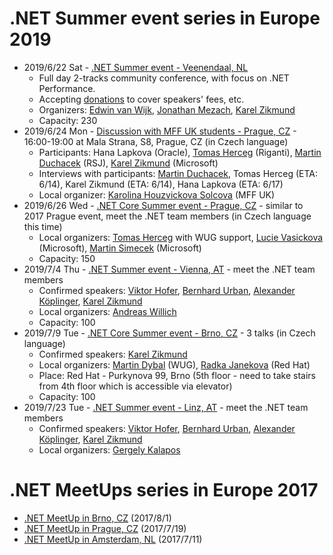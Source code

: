 # .NET Summer event series in Europe 2019

* 2019/6/22 Sat - [.NET Summer event - Veenendaal, NL](https://www.dncse.nl)
  * Full day 2-tracks community conference, with focus on .NET Performance.
  * Accepting [donations](https://opencollective.com/net-core-summer-event-netherlands/events/net-core-summer-event-2019-39269ev) to cover speakers' fees, etc.
  * Organizers: [Edwin van Wijk](https://twitter.com/evanwijk), [Jonathan Mezach](https://twitter.com/jmezach), [Karel Zikmund](https://twitter.com/ziki_cz)
  * Capacity: 230
* 2019/6/24 Mon - [Discussion with MFF UK students - Prague, CZ](https://opmk.mff.cuni.cz/wiki/studenti/kurzy#setkani_s_absolventy_informatickych_oboru) - 16:00-19:00 at Mala Strana, S8, Prague, CZ (in Czech language)
  * Participants: Hana Lapkova (Oracle), [Tomas Herceg](https://twitter.com/hercegtomas) (Riganti), [Martin Duchacek](https://twitter.com/MDuchacek) (RSJ), [Karel Zikmund](https://twitter.com/ziki_cz) (Microsoft)
  * Interviews with participants: [Martin Duchacek](https://www.matfyz.cz/clanky/1361-setkani-s-absolventy-martin-duchacek), Tomas Herceg (ETA: 6/14), Karel Zikmund (ETA: 6/14), Hana Lapkova (ETA: 6/17)
  * Local organizer: [Karolina Houzvickova Solcova](https://www.mff.cuni.cz/cs/fakulta/organizacni-struktura/lide?hdl=3951) (MFF UK)
* 2019/6/26 Wed - [.NET Core Summer event - Prague, CZ](https://corestart3.updatedays.cz) - similar to 2017 Prague event, meet the .NET team members (in Czech language this time)
  * Local organizers: [Tomas Herceg](https://twitter.com/hercegtomas) with WUG support, [Lucie Vasickova](https://twitter.com/lulucieva) (Microsoft), [Martin Simecek](https://twitter.com/deeedx) (Microsoft)
  * Capacity: 150
* 2019/7/4 Thu - [.NET Summer event - Vienna, AT](https://www.meetup.com/dotnet-austria/events/262250140/) - meet the .NET team members
  * Confirmed speakers: [Viktor Hofer](https://twitter.com/ViktorHofer), [Bernhard Urban](https://twitter.com/lewurm), [Alexander Köplinger](https://twitter.com/akoeplinger), [Karel Zikmund](https://twitter.com/ziki_cz)
  * Local organizers: [Andreas Willich](https://twitter.com/SabotageAndi)
  * Capacity: 100
* 2019/7/9 Tue - [.NET Core Summer event - Brno, CZ](https://www.wug.cz/brno/akce/1152--NET-Core-Summer-Event) - 3 talks (in Czech language)
  * Confirmed speakers: [Karel Zikmund](https://twitter.com/ziki_cz)
  * Local organizers: [Martin Dybal](https://twitter.com/Martin_Dybal) (WUG), [Radka Janekova](https://twitter.com/RheaAyase) (Red Hat)
  * Place: Red Hat - Purkynova 99, Brno (5th floor - need to take stairs from 4th floor which is accessible via elevator)
  * Capacity: 100
* 2019/7/23 Tue - [.NET Summer event - Linz, AT](https://www.meetup.com/NET-Stammtisch-Linz/events/261637908/) - meet the .NET team members
  * Confirmed speakers: [Viktor Hofer](https://twitter.com/ViktorHofer), [Bernhard Urban](https://twitter.com/lewurm), [Alexander Köplinger](https://twitter.com/akoeplinger), [Karel Zikmund](https://twitter.com/ziki_cz)
  * Local organizers: [Gergely Kalapos](https://twitter.com/gregkalapos)

# .NET MeetUps series in Europe 2017

* [.NET MeetUp in Brno, CZ](/events/2017-08-01_dotNetMeetUp_Brno) (2017/8/1)
* [.NET MeetUp in Prague, CZ](/events/2017-07-19_dotNetMeetUp_Prague) (2017/7/19)
* [.NET MeetUp in Amsterdam, NL](/events/2017-07-11_dotNetMeetUp_Amsterdam) (2017/7/11)
